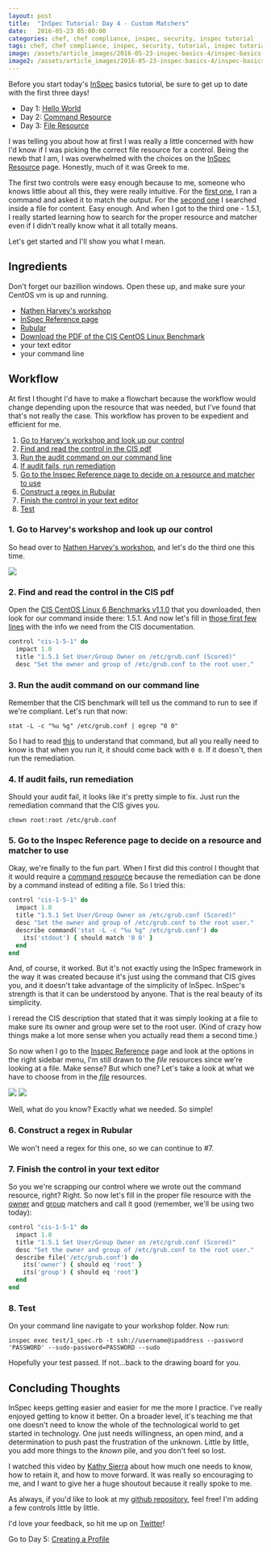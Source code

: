 ```yaml
---
layout: post
title:  "InSpec Tutorial: Day 4 - Custom Matchers"
date:   2016-05-23 05:00:00
categories: chef, chef compliance, inspec, security, inspec tutorial
tags: chef, chef compliance, inspec, security, tutorial, inspec tutorial
image: /assets/article_images/2016-05-23-inspec-basics-4/inspec-basics-4.jpg
image2: /assets/article_images/2016-05-23-inspec-basics-4/inspec-basics-4-mobile.jpg
---
```

Before you start today's [InSpec](https://github.com/chef/inspec) basics tutorial, be sure to get up to date with the first three days! 
  
  - Day 1: [Hello World](http://www.anniehedgie.com/inspec-basics-1) 
  - Day 2: [Command Resource](http://www.anniehedgie.com/inspec-basics-2)
  - Day 3: [File Resource](http://www.anniehedgie.com/inspec-basics-3)
  
I was telling you about how at first I was really a little concerned with how I'd know if I was picking the correct file resource for a control. Being the newb that I am, I was overwhelmed with the choices on the [InSpec Resource](https://docs.chef.io/inspec_reference.html) page. Honestly, much of it was Greek to me.
  
The first two controls were easy enough because to me, someone who knows little about all this, they were really intuitive. For the [first one](http://www.anniehedgie.com/inspec-basics-2), I ran a command and asked it to match the output. For the [second one](http://www.anniehedgie.com/inspec-basics-3) I searched inside a file for content. Easy enough. And when I got to the third one - 1.5.1, I really started learning how to search for the proper resource and matcher even if I didn't really know what it all totally means.  

Let's get started and I'll show you what I mean.
  
## Ingredients
Don't forget our bazillion windows. Open these up, and make sure your CentOS vm is up and running.
  
  - [Nathen Harvey's workshop](https://github.com/anniehedgpeth/workshops/tree/7d2bd8d98514a833a4293c0b3ff4b01bc6297b20/InSpec)
  - [InSpec Reference page](https://docs.chef.io/inspec_reference.html)
  - [Rubular](http://rubular.com/)
  - [Download the PDF of the CIS CentOS Linux Benchmark](https://benchmarks.cisecurity.org/tools2/linux/CIS_CentOS_Linux_6_Benchmark_v1.1.0.pdf)
  - your text editor  
  - your command line
  
## Workflow
At first I thought I'd have to make a flowchart because the workflow would change depending upon the resource that was needed, but I've found that that's not really the case. This workflow has proven to be expedient and efficient for me.  

1. [Go to Harvey's workshop and look up our control](#go-to-harveys-workshop-and-look-up-our-control)
2. [Find and read the control in the CIS pdf](#find-and-read-the-control-in-the-cis-pdf)
3. [Run the audit command on our command line](#run-the-audit-command-on-our-command-line) 
4. [If audit fails, run remediation](#if-audit-fails-run-remediation)
5. [Go to the Inspec Reference page to decide on a resource and matcher to use](#go-to-the-inspec-reference-page-to-decide-on-a-resource-and-matcher-to-use)
6. [Construct a regex in Rubular](#construct-a-regex-in-rubular)
7. [Finish the control in your text editor](#finish-the-control-in-your-text-editor)
8. [Test](#test)

### 1. Go to Harvey's workshop and look up our control
So head over to [Nathen Harvey's workshop](https://github.com/anniehedgpeth/workshops/tree/7d2bd8d98514a833a4293c0b3ff4b01bc6297b20/InSpec), and let's do the third one this time.

![](/assets/article_images/2016-05-23-inspec-basics-4/01-Harvey.png)

### 2. Find and read the control in the CIS pdf
Open the [CIS CentOS Linux 6 Benchmarks v1.1.0](https://benchmarks.cisecurity.org/tools2/linux/CIS_CentOS_Linux_6_Benchmark_v1.1.0.pdf) that you downloaded, then look for our command inside there: 1.5.1. And now let's fill in [those first few lines](http://www.anniehedgie.com/inspec-basics-2#find-and-read-the-control-in-the-cis-pdf) with the info we need from the CIS documentation.

```ruby
control "cis-1-5-1" do
  impact 1.0
  title "1.5.1 Set User/Group Owner on /etc/grub.conf (Scored)"
  desc "Set the owner and group of /etc/grub.conf to the root user."
```

### 3. Run the audit command on our command line
Remember that the CIS benchmark will tell us the command to run to see if we're compliant. Let's run that now:

```
stat -L -c "%u %g" /etc/grub.conf | egrep "0 0"
``` 

So I had to read [this](http://superuser.com/questions/508881/what-is-the-difference-between-grep-pgrep-egrep-fgrep) to understand that command, but all you really need to know is that when you run it, it should come back with `0 0`. If it doesn't, then run the remediation. 

### 4. If audit fails, run remediation
Should your audit fail, it looks like it's pretty simple to fix. Just run the remediation command that the CIS gives you.

```
chown root:root /etc/grub.conf
```

### 5. Go to the Inspec Reference page to decide on a resource and matcher to use
Okay, we're finally to the fun part. When I first did this control I thought that it would require a [command resource](http://www.anniehedgie.com/inspec-basics-2) because the remediation can be done by a command instead of editing a file. So I tried this:

```ruby
control "cis-1-5-1" do
  impact 1.0
  title "1.5.1 Set User/Group Owner on /etc/grub.conf (Scored)"
  desc "Set the owner and group of /etc/grub.conf to the root user."
  describe command('stat -L -c "%u %g" /etc/grub.conf') do
    its('stdout') { should match '0 0' }
  end
end
```

And, of course, it worked. But it's not exactly using the InSpec framework in the way it was created because it's just using the command that CIS gives you, and it doesn't take advantage of the simplicity of InSpec. InSpec's strength is that it can be understood by anyone. That is the real beauty of its simplicity.

I reread the CIS description that stated that it was simply looking at a file to make sure its owner and group were set to the root user. (Kind of crazy how things make a lot more sense when you actually read them a second time.)

So now when I go to the [Inspec Reference](https://docs.chef.io/inspec_reference.html) page and look at the options in the right sidebar menu, I'm still drawn to the *file* resources since we're looking at a file. Make sense? But which one? Let's take a look at what we have to choose from in the [*file*](https://docs.chef.io/inspec_reference.html#file) resources.

[![](/assets/article_images/2016-05-23-inspec-basics-4/02-owner.png)](https://docs.chef.io/inspec_reference.html#owner)
[![](/assets/article_images/2016-05-23-inspec-basics-4/03-group.png)](https://docs.chef.io/inspec_reference.html#group)

Well, what do you know? Exactly what we needed. So simple!

### 6. Construct a regex in Rubular
We won't need a regex for this one, so we can continue to #7.

### 7. Finish the control in your text editor
So you we're scrapping our control where we wrote out the command resource, right? Right. So now let's fill in the proper file resource with the [owner](https://docs.chef.io/inspec_reference.html#owner) and [group](https://docs.chef.io/inspec_reference.html#group) matchers and call it good (remember, we'll be using two today):

```ruby
control "cis-1-5-1" do
  impact 1.0
  title "1.5.1 Set User/Group Owner on /etc/grub.conf (Scored)"
  desc "Set the owner and group of /etc/grub.conf to the root user."
  describe file('/etc/grub.conf') do
    its('owner') { should eq 'root' }
    its('group') { should eq 'root'}
  end
end
```

### 8. Test
On your command line navigate to your workshop folder. Now run:

```
inspec exec test/1_spec.rb -t ssh://username@ipaddress --password 'PASSWORD' --sudo-password=PASSWORD --sudo
```

Hopefully your test passed. If not...back to the drawing board for you. 

## Concluding Thoughts
InSpec keeps getting easier and easier for me the more I practice. I've really enjoyed getting to know it better. On a broader level, it's teaching me that one doesn't need to know the whole of the technological world to get started in technology. One just needs willingness, an open mind, and a determination to push past the frustration of the unknown. Little by little, you add more things to the *known* pile, and you don't feel so lost.

I watched this video by [Kathy Sierra](https://www.youtube.com/watch?v=FKTxC9pl-WM) about how much one needs to know, how to retain it, and how to move forward. It was really so encouraging to me, and I want to give her a huge shoutout because it really spoke to me.   

As always, if you'd like to look at my [github repository](https://github.com/anniehedgpeth/inspec-workshop.git), feel free! I'm adding a few controls little by little. 

I'd love your feedback, so hit me up on [Twitter](https://twitter.com/anniehedgie)! 

Go to Day 5: [Creating a Profile](http://www.anniehedgie.com/inspec-basics-5)